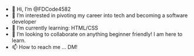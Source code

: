 - 👋 Hi, I’m @FDCode4582
- 👀 I’m interested in pivoting my career into tech and becoming a software developer
- 🌱 I’m currently learning: HTML/CSS
- 💞️ I’m looking to collaborate on anything beginner friendly! I am here to learn.
- 📫 How to reach me ... DM!

<!---
FDCode4582/FDCode4582 is a ✨ special ✨ repository because its `README.md` (this file) appears on your GitHub profile.
You can click the Preview link to take a look at your changes.
--->
